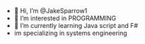 - 👋 Hi, I’m @JakeSparrow1
- 👀 I’m interested in PROGRAMMING
- 🌱 I’m currently learning Java script and F#
- im specializing in systems engineering

<!---
JakeSparrow1/JakeSparrow1 is a ✨ special ✨ repository because its `README.md` (this file) appears on your GitHub profile.
You can click the Preview link to take a look at your changes.
--->
